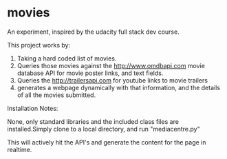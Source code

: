 # movies
An experiment, inspired by the udacity full stack dev course.

This project works by:

1) Taking a hard coded list of movies.
2) Queries those movies against the http://www.omdbapi.com movie database API for movie poster links, and text fields.
3) Queries the http://trailersapi.com for youtube links to movie trailers
4) generates a webpage dynamically with that information, and the details of all the movies submitted. 

Installation Notes:

None, only standard libraries and the included class files are installed.Simply clone to a local directory, and run "mediacentre.py"

This will actively hit the API's and generate the content for the page in realtime. 

